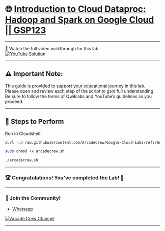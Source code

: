 # 🌐 [Introduction to Cloud Dataproc: Hadoop and Spark on Google Cloud || GSP123](https://www.cloudskillsboost.google/focuses/672?parent=catalog)

--- 

🎥 Watch the full video walkthrough for this lab:  
[![YouTube Solution](https://img.shields.io/badge/YouTube-Watch%20Solution-red?style=flat&logo=youtube)](https://www.youtube.com/watch?v=wjSrI-UHmM8)

---
## ⚠️ **Important Note:**
This guide is provided to support your educational journey in this lab. Please open and review each step of the script to gain full understanding. Be sure to follow the terms of Qwiklabs and YouTube’s guidelines as you proceed.

---

## 🚀 Steps to Perform

Run in Cloudshell:  

```bash
curl -LO raw.githubusercontent.com/ArcadeCrew/Google-Cloud-Labs/refs/heads/main/Introduction%20to%20Cloud%20Dataproc%20Hadoop%20and%20Spark%20on%20Google%20Cloud/arcadecrew.sh

sudo chmod +x arcadecrew.sh

./arcadecrew.sh
```
---

### 🏆 Congratulations! You've completed the Lab! 🎉

---

### 🤝 Join the Community!

- [Whatsapp](https://chat.whatsapp.com/KkNEauOhBQXHdVcmqIlv9F)  

[![Arcade Crew Channel](https://img.shields.io/badge/YouTube-Arcade%20Crew-red?style=flat&logo=youtube)](https://www.youtube.com/@Arcade61432?sub_confirmation=1)

---
